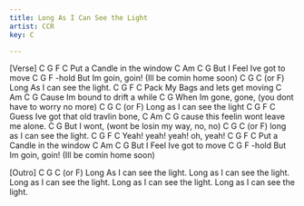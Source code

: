 ```yaml
---
title: Long As I Can See the Light
artist: CCR
key: C

---
```


[Verse]
C     G             F       C
Put a Candle in the window
C     Am             C    G
But I Feel Ive got to move
C      G       F -hold
But Im goin, goin! (Ill be comin home soon)
C       G             C (or F)
Long As I can see the light.
C       G                 F        C
Pack My Bags and lets get moving
C        Am              C     G
Cause Im bound to drift a while
C             G
When Im gone, gone, (you dont have to worry no more)
C        G             C (or F)
Long as I can see the light
C       G                 F        C
Guess Ive got that old travlin bone,
C          Am           C           G
cause this feelin wont leave me alone.
 C           G
But I wont, (wont be losin my way, no, no)
C          G            C (or F)
long as I can see the light.
C      G      F      C
Yeah! yeah! yeah! oh, yeah!
C     G             F       C
Put a Candle in the window
C     Am             C    G
But I Feel Ive got to move
C      G       F -hold
But Im goin, goin! (Ill be comin home soon)

[Outro]
C       G             C (or F)
Long As I can see the light.
Long as I can see the light.
Long as I can see the light.
Long as I can see the light.
Long as I can see the light.
